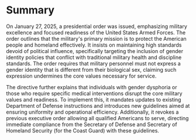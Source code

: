 # Summary

On January 27, 2025, a presidential order was issued, emphasizing military excellence and focused readiness of the United States Armed Forces. The order outlines that the military's primary mission is to protect the American people and homeland effectively. It insists on maintaining high standards devoid of political influence, specifically targeting the inclusion of gender identity policies that conflict with traditional military health and discipline standards. The order requires that military personnel must not express a gender identity that is different from their biological sex, claiming such expression undermines the core values necessary for service.

The directive further explains that individuals with gender dysphoria or those who require specific medical interventions disrupt the core military values and readiness. To implement this, it mandates updates to existing Department of Defense instructions and introduces new guidelines aimed at ensuring uniformity and operational efficiency. Additionally, it revokes a previous executive order allowing all qualified Americans to serve, directing immediate compliance from the Secretary of Defense and Secretary of Homeland Security (for the Coast Guard) with these guidelines.
